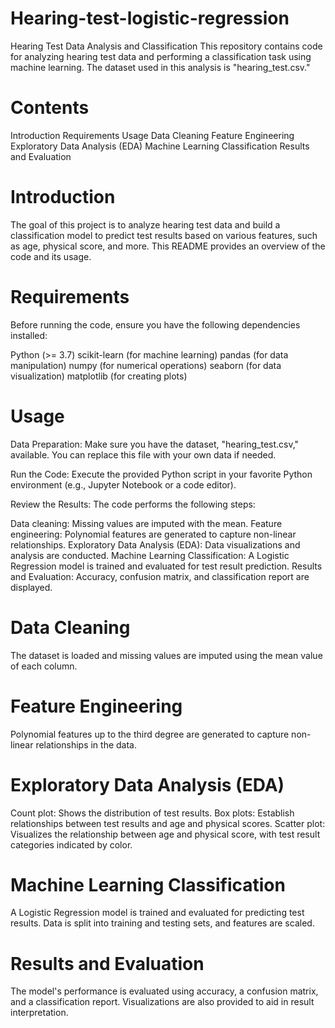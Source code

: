 # Hearing-test-logistic-regression
Hearing Test Data Analysis and Classification
This repository contains code for analyzing hearing test data and performing a classification task using machine learning. The dataset used in this analysis is "hearing_test.csv."

# Contents
Introduction
Requirements
Usage
Data Cleaning
Feature Engineering
Exploratory Data Analysis (EDA)
Machine Learning Classification
Results and Evaluation

# Introduction
The goal of this project is to analyze hearing test data and build a classification model to predict test results based on various features, such as age, physical score, and more. This README provides an overview of the code and its usage.

# Requirements
Before running the code, ensure you have the following dependencies installed:

Python (>= 3.7)
scikit-learn (for machine learning)
pandas (for data manipulation)
numpy (for numerical operations)
seaborn (for data visualization)
matplotlib (for creating plots)

# Usage
 Data Preparation: Make sure you have the dataset, "hearing_test.csv," available. You can replace this file with your own data if needed.

 Run the Code: Execute the provided Python script in your favorite Python environment (e.g., Jupyter Notebook or a code editor).

 Review the Results: The code performs the following steps:

Data cleaning: Missing values are imputed with the mean.
Feature engineering: Polynomial features are generated to capture non-linear relationships.
Exploratory Data Analysis (EDA): Data visualizations and analysis are conducted.
Machine Learning Classification: A Logistic Regression model is trained and evaluated for test result prediction.
Results and Evaluation: Accuracy, confusion matrix, and classification report are displayed.

# Data Cleaning
The dataset is loaded and missing values are imputed using the mean value of each column.

# Feature Engineering
Polynomial features up to the third degree are generated to capture non-linear relationships in the data.

# Exploratory Data Analysis (EDA)
Count plot: Shows the distribution of test results.
Box plots: Establish relationships between test results and age and physical scores.
Scatter plot: Visualizes the relationship between age and physical score, with test result categories indicated by color.

# Machine Learning Classification
A Logistic Regression model is trained and evaluated for predicting test results. Data is split into training and testing sets, and features are scaled.

# Results and Evaluation
The model's performance is evaluated using accuracy, a confusion matrix, and a classification report. Visualizations are also provided to aid in result interpretation.
